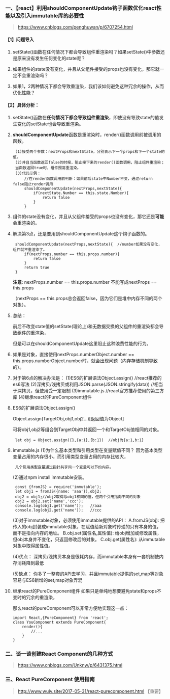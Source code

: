 ###  一、【react】利用shouldComponentUpdate钩子函数优化react性能以及引入immutable库的必要性
>https://www.cnblogs.com/penghuwan/p/6707254.html

#### 【1】问题导入
1. setState()函数在任何情况下都会导致组件重渲染吗？如果setState()中参数还是原来没有发生任何变化的state呢？

2. 如果组件的state没有变化，并且从父组件接受的props也没有变化，那它就一定不会重渲染吗？

3. 如果1，2两种情况下都会导致重渲染，我们该如何避免这种冗余的操作，从而优化性能？

#### 【2】具体分析：
1. setState()函数在**任何情况下都会导致组件重渲染**，即使没有导致state的值发生变化的setState也会导致重渲染。

2. **shouldComponentUpdate**函数是重渲染时，render()函数调用前被调用的函数。

        (1)接受两个参数：nextProps和nextState，分别表示下一个props和下一个state的值。
        (2)并且当函数返回false的时候，阻止接下来的render()函数调用，阻止组件重渲染；
        当函数返回true时，组件照常重渲染。
        (3)代码示例：
            //在render函数调用前判断：如果前后state中Number不变，通过return false阻止render调用
            shouldComponentUpdate(nextProps,nextState){
                if(nextState.Number == this.state.Number){
                    return false
                }
            }


3. 组件的state没有变化，并且从父组件接受的props也没有变化，那它还是**可能**会重渲染的。

4. 解决第3点，还是要用到shouldComponentUpdate这个钩子函数的。

        shouldComponentUpdate(nextProps,nextState){  //number如果没有变化，组件就不重渲染了。
            if(nextProps.number == this.props.number){
                return false
            }
            return true
        }
    
    **注意**: nextProps.number == this.props.number 不能写成nextProps == this.props

    （nextProps == this.props总会返回false，因为它们是堆中内存不同的两个对象）。


5. 总结：

    前后不改变state值的setState(理论上)和无数据交换的父组件的重渲染都会导致组件的重渲染，

    但是可以在shouldComponentUpdate这里阻止这种浪费性能的行为。

6. 如果是对象，直接使用nextProps.numberObject.number == this.props.numberObject.number时，就会出现问题（内存存储机制导致的）。

7. 对于第6点的解决办法是：
    (1)ES6的扩展语法Object.assign()    //react推荐的es6写法
    (2)深拷贝/浅拷贝或利用JSON.parse(JSON.stringify(data))     //相当于深拷贝，但使用受一定限制
    (3)immutable.js    //react官方推荐使用的第三方库
    (4)继承react的PureComponent组件

8. ES6的扩展语法Object.assign()

    Object.assign(TargetObj,obj1,obj2...)[返回值为Object]

    可将obj1,obj2等组合到TargetObj中并返回一个和TargetObj值相同的对象。

        let obj = Object.assign({},{a:1},{b:1})  //obj为{a:1,b:1}

9. immutable.js
    (1)为什么基本类型和引用类型在变量赋值不同？
        因为基本类型变量占用的内存很小，而引用类型变量占用的内存比较大，
        
        几个引用类型变量通过指针共享同一个变量可以节约内存。
    
    (2)通过npm install immutable安装。

        const {fromJS} = require('immutable');
        let obj1 = fromJS({name: 'aaa'}),obj2;
        obj2 = obj1;//obj2取得与obj1相同的值，但两个引用指向不同的对象
        obj2 = obj2.set('name','ccc');
        console.log(obj1.get('name'));   //aaa
        console.log(obj2.get('name'));   //ccc

    (3)对于immutable对象，必须使用immutable提供的API：
        A.fromJS(obj):
            把传入的obj封装成immutable对象，在赋值给新对象时传递的只有本身的值，而不是指向内存的地址。
        B.obj.set(属性名,属性值):
            给obj增加或修改属性，但obj本身并不变化，只返回修改后的对象。
        C.obj.get(属性名): 
            从immutable对象中取得属性值。
        
    (4)优点：
        深拷贝/浅拷贝本身是很耗内存，而immutable本身有一套机制使内存消耗降到最低

    (5)缺点：
        你多了一整套的API去学习，并且immutable提供的set,map等对象容易与ES6新增的set,map对象弄混

10. 继承react的PureComponent组件
    如果只是单纯地想要避免state和props不变时的冗余的重渲染，
    
    那么react的pureComponent可以非常方便地实现这一点：

        import React,{PureComponent} from 'react'; 
        class YouComponent extends PureComponent{
            render(){
                //...
            }
        }


    

### 二、谈一谈创建React Component的几种方式
>https://www.cnblogs.com/Unknw/p/6431375.html

### 三、React PureComponent 使用指南
>http://www.wulv.site/2017-05-31/react-purecomponent.html   【重要】



    

